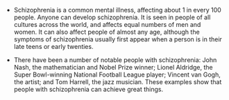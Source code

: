- Schizophrenia is a common mental illness, affecting about 1 in every
  100 people. Anyone can develop schizophrenia. It is seen in people of
  all cultures across the world, and affects equal numbers of men and
  women. It can also affect people of almost any age, although the
  symptoms of schizophrenia usually first appear when a person is in
  their late teens or early twenties.

- There have been a number of notable people with schizophrenia: John
  Nash, the mathematician and Nobel Prize winner; Lionel Aldridge, the
  Super Bowl-winning National Football League player; Vincent van
  Gogh, the artist; and Tom Harrell, the jazz musician. These examples
  show that people with schizophrenia can achieve great things.
